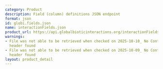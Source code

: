 ```yaml
---
category: Product
description: Field (column) definitions JSON endpoint
format: json
id: globi.fields.json
name: interactionFields.json
product_url: https://api.globalbioticinteractions.org/interactionFields?type=json
warnings:
- File was not able to be retrieved when checked on 2025-10-10_ No Content-Length
  header found
- File was not able to be retrieved when checked on 2025-10-09_ No Content-Length
  header found
layout: product_detail
---
```


